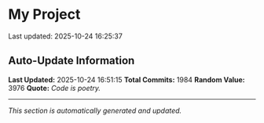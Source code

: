 # My Project


Last updated: 2025-10-24 16:25:37







































































































































































































































































































































































































































































































































































































































































































































































































































































































































































































































































































































































































































































































































































































































































































































































































































































































































































































































































































































































































































































































































































































































































































































































































































































## Auto-Update Information

**Last Updated:** 2025-10-24 16:51:15
**Total Commits:** 1984
**Random Value:** 3976
**Quote:** _Code is poetry._

---
_This section is automatically generated and updated._